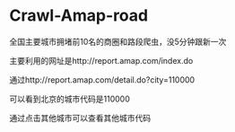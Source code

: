 # Crawl-Amap-road
<p>全国主要城市拥堵前10名的商圈和路段爬虫，没5分钟跟新一次<p>
<p>主要利用的网址是http://report.amap.com/index.do<p>
<p>通过http://report.amap.com/detail.do?city=110000<p>
<p>可以看到北京的城市代码是110000<p>
<p>通过点击其他城市可以查看其他城市代码<p>
